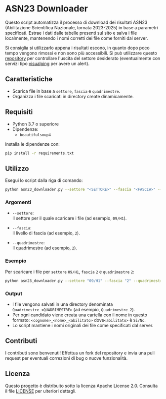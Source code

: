 
# ASN23 Downloader

Questo script automatizza il processo di download dei risultati ASN23 (Abilitazione Scientifica Nazionale, tornata 2023-2025) in base a parametri specificati. Estrae i dati dalle tabelle presenti sul sito e salva i file localmente, mantenendo i nomi corretti dei file come forniti dal server.

Si consiglia si utilizzarlo appena i risultati escono, in quanto dopo poco tempo vengono rimossi e non sono più accessibili. Si può utilizzare questo [repository](https://github.com/alessandropellegrini/risultati-asn) per controllare l'uscita del settore desiderato (eventualmente con servizi tipo [visualping](https://visualping.io/) per avere un alert).

## Caratteristiche

- Scarica file in base a `settore`, `fascia` e `quadrimestre`.
- Organizza i file scaricati in directory create dinamicamente.

## Requisiti

- Python 3.7 o superiore
- Dipendenze:
  - `beautifulsoup4`

Installa le dipendenze con:

```bash
pip install -r requirements.txt
```

## Utilizzo

Esegui lo script dalla riga di comando:

```bash
python asn23_downloader.py --settore "<SETTORE>" --fascia "<FASCIA>" --quadrimestre "<QUADRIMESTRE>"
```

### Argomenti

- `--settore`:  
  Il settore per il quale scaricare i file (ad esempio, `09/H1`).

- `--fascia`:  
  Il livello di fascia (ad esempio, `2`).

- `--quadrimestre`:  
  Il quadrimestre (ad esempio, `2`).

### Esempio

Per scaricare i file per `settore` `09/H1`, `fascia` `2` e `quadrimestre` `2`:

```bash
python asn23_downloader.py --settore "09/H1" --fascia "2" --quadrimestre "2"
```

### Output

- I file vengono salvati in una directory denominata `Quadrimestre_<QUADRIMESTRE>` (ad esempio, `Quadrimestre_2`).
- Per ogni candidato viene creata una cartella con il nome in questo formato: `<cognome>_<nome>_<abilitato>` dove`<abilitato>` è `Si/No`.
- Lo script mantiene i nomi originali dei file come specificati dal server.


## Contributi

I contributi sono benvenuti! Effettua un fork del repository e invia una pull request per eventuali correzioni di bug o nuove funzionalità.

## Licenza

Questo progetto è distribuito sotto la licenza Apache License 2.0. Consulta il file [LICENSE](LICENSE) per ulteriori dettagli.
